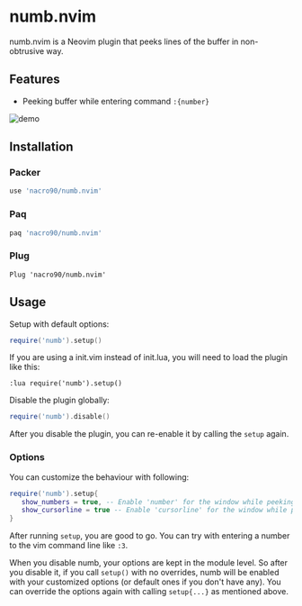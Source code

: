# numb.nvim

numb.nvim is a Neovim plugin that peeks lines of the buffer in non-obtrusive
way.

## Features

- Peeking buffer while entering command `:{number}`

![demo](https://gist.github.com/nacro90/d9fa04d88d3f757b9ba899fd38866405)

## Installation

### Packer

```lua
use 'nacro90/numb.nvim'
```

### Paq

```lua
paq 'nacro90/numb.nvim'
```

### Plug

```viml
Plug 'nacro90/numb.nvim'
```

## Usage

Setup with default options:

```lua
require('numb').setup()
```

If you are using a init.vim instead of init.lua, you will need to load the plugin like this:

```Vimscript
:lua require('numb').setup()
```

Disable the plugin globally:

```lua
require('numb').disable()
```

After you disable the plugin, you can re-enable it by calling the `setup` again.

### Options

You can customize the behaviour with following:

```lua
require('numb').setup{
   show_numbers = true, -- Enable 'number' for the window while peeking
   show_cursorline = true -- Enable 'cursorline' for the window while peeking
}
```

After running `setup`, you are good to go. You can try with entering a number to
the vim command line like `:3`.

When you disable numb, your options are kept in the module level. So after you
disable it, if you call `setup()` with no overrides, numb will be enabled with
your customized options (or default ones if you don't have any). You can
override the options again with calling `setup{...}` as mentioned above.
